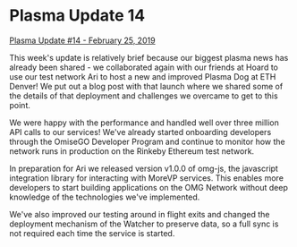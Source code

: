 # Plasma Update 14
[Plasma Update #14 - February 25, 2019](https://www.reddit.com/r/omise_go/comments/aux38j/plasma_update_14_february_25_2019/)

This week's update is relatively brief because our biggest plasma news has already been shared - we collaborated again with our friends at Hoard to use our test network Ari to host a new and improved Plasma Dog at ETH Denver! We put out a blog post with that launch where we shared some of the details of that deployment and challenges we overcame to get to this point.

We were happy with the performance and handled well over three million API calls to our services! We've already started onboarding developers through the OmiseGO Developer Program and continue to monitor how the network runs in production on the Rinkeby Ethereum test network.

In preparation for Ari we released version v1.0.0 of omg-js, the javascript integration library for interacting with MoreVP services. This enables more developers to start building applications on the OMG Network without deep knowledge of the technologies we've implemented.

We've also improved our testing around in flight exits and changed the deployment mechanism of the Watcher to preserve data, so a full sync is not required each time the service is started.
